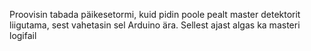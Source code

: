 Proovisin tabada päikesetormi, kuid pidin poole pealt master detektorit liigutama, sest vahetasin sel Arduino ära. Sellest ajast algas ka masteri logifail
